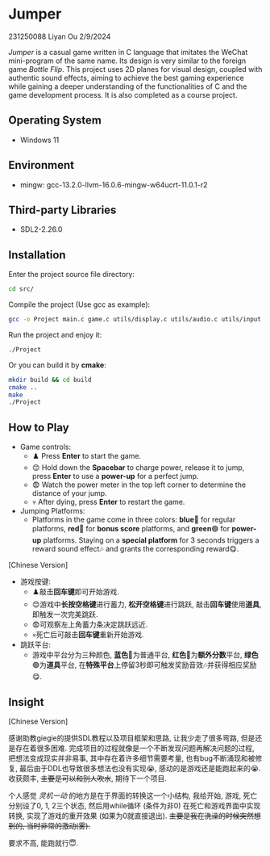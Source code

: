 # Jumper

  231250088 Liyan Ou 2/9/2024

  *Jumper* is a casual game written in C language that imitates the WeChat mini-program of the same name. Its design is very similar to the foreign game *Bottle Flip*. This project uses 2D planes for visual design, coupled with authentic sound effects, aiming to achieve the best gaming experience while gaining a deeper understanding of the functionalities of C and the game development process. It is also completed as a course project.

## Operating System

- Windows 11

## Environment

- mingw: gcc-13.2.0-llvm-16.0.6-mingw-w64ucrt-11.0.1-r2

## Third-party Libraries

- SDL2-2.26.0

## Installation

Enter the project source file directory: 

```sh
cd src/
```

Compile the project (Use gcc as example):

```sh
gcc -o Project main.c game.c utils/display.c utils/audio.c utils/input.c -Iinclude -lmingw32 -lSDL2main -lSDL2 -lSDL2_image -lSDL2_mixer -lSDL2_ttf
```

Run the project and enjoy it: 

```sh
./Project
```

Or you can build it by **cmake**: 

```sh
mkdir build && cd build
cmake ..
make
./Project
```

## How to Play

- Game controls: 
  - ♟️ Press **Enter** to start the game.
  - 😊 Hold down the **Spacebar** to charge power, release it to jump, press **Enter** to use a **power-up** for a perfect jump.
  - 😨 Watch the power meter in the top left corner to determine the distance of your jump.
  - 💀 After dying, press **Enter** to restart the game.
- Jumping Platforms: 
  - Platforms in the game come in three colors: **blue**🔵 for regular platforms, **red**🔴 for **bonus score** platforms, and **green**🟢 for **power-up** platforms. Staying on a **special platform** for 3 seconds triggers a reward sound effect🎶 and grants the corresponding reward😋.

[Chinese Version]

- 游戏按键: 
  - ♟️敲击**回车键**即可开始游戏.
  - 😊游戏中**长按空格键**进行蓄力, **松开空格键**进行跳跃, 敲击**回车键**使用**道具**, 即触发一次完美跳跃.
  - 😨可观察左上角蓄力条决定跳跃远近.
  - 💀死亡后可敲击**回车键**重新开始游戏.
- 跳跃平台: 
  - 游戏中平台分为三种颜色, **蓝色**🔵为普通平台, **红色**🔴为**额外分数**平台, **绿色**🟢为**道具**平台, 在**特殊平台**上停留3秒即可触发奖励音效🎶并获得相应奖励😋.

## Insight

[Chinese Version]

  感谢助教giegie的提供SDL教程以及项目框架和思路, 让我少走了很多弯路, 但是还是存在着很多困难. 完成项目的过程就像是一个不断发现问题再解决问题的过程, 把想法变成现实并非易事, 其中存在着许多细节需要考量, 也有bug不断涌现和被修复, 最后由于DDL也导致很多想法也没有实现😭, 感动的是游戏还是能跑起来的😭. 收获颇丰, ~~主要是可以和别人吹水~~, 期待下一个项目.

  个人感觉 *灵机一动* 的地方是在于界面的转换这一个小结构, 我给开始, 游戏, 死亡分别设了0, 1, 2三个状态, 然后用while循环 (条件为非0) 在死亡和游戏界面中实现转换, 实现了游戏的重开效果 (如果为0就直接退出). ~~主要是我在洗澡的时候突然想到的, 当时非常的激动(雾).~~

  要求不高,  能跑就行😇.
